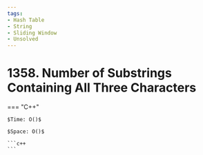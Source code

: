 ```yaml
---
tags:
- Hash Table
- String
- Sliding Window
- Unsolved
---
```



# 1358. Number of Substrings Containing All Three Characters

=== "C++"

    $Time: O()$

    $Space: O()$

    ```c++
    ```